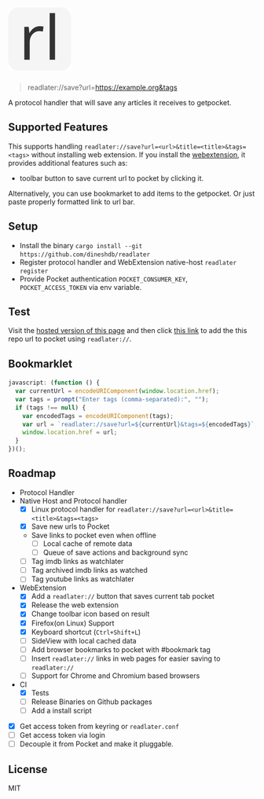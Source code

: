 # ![readlater:// logo](webext/icons/icon-gray-128.png "Logo")

> readlater://save?url=https://example.org&tags

A protocol handler that will save any articles it receives to getpocket.

## Supported Features

This supports handling `readlater://save?url=<url>&title=<title>&tags=<tags>`
without installing web extension. If you install the
[webextension](https://addons.mozilla.org/en-US/firefox/addon/read_later/), it
provides additional features such as:

- toolbar button to save current url to pocket by clicking it.

Alternatively, you can use bookmarket to add items to the getpocket. Or just
paste properly formatted link to url bar.

## Setup

- Install the binary `cargo install --git https://github.com/dineshdb/readlater`
- Register protocol handler and WebExtension native-host `readlater register`
- Provide Pocket authentication `POCKET_CONSUMER_KEY`, `POCKET_ACCESS_TOKEN` via
  env variable.

## Test

Visit the [hosted version of this page](https://dbhattarai.info.np/readlater/)
and then click
[this link](readlater://save?url=https://github.com/dineshdb/readlater) to add
the this repo url to pocket using `readlater://`.

## Bookmarklet

```javascript
javascript: (function () {
  var currentUrl = encodeURIComponent(window.location.href);
  var tags = prompt("Enter tags (comma-separated):", "");
  if (tags !== null) {
    var encodedTags = encodeURIComponent(tags);
    var url = `readlater://save?url=${currentUrl}&tags=${encodedTags}`;
    window.location.href = url;
  }
})();
```

## Roadmap

- Protocol Handler
- Native Host and Protocol handler
  - [x] Linux protocol handler for
        `readlater://save?url=<url>&title=<title>&tags=<tags>`
  - [x] Save new urls to Pocket
  - Save links to pocket even when offline
    - [ ] Local cache of remote data
    - [ ] Queue of save actions and background sync
  - [ ] Tag imdb links as watchlater
  - [ ] Tag archived imdb links as watched
  - [ ] Tag youtube links as watchlater
- WebExtension
  - [x] Add a `readlater://` button that saves current tab pocket
  - [x] Release the web extension
  - [x] Change toolbar icon based on result
  - [x] Firefox(on Linux) Support
  - [x] Keyboard shortcut (`Ctrl+Shift+L`)
  - [ ] SideView with local cached data
  - [ ] Add browser bookmarks to pocket with #bookmark tag
  - [ ] Insert `readlater://` links in web pages for easier saving to
        `readlater://`
  - [ ] Support for Chrome and Chromium based browsers
- CI
  - [x] Tests
  - [ ] Release Binaries on Github packages
  - [ ] Add a install script
- [x] Get access token from keyring or `readlater.conf`
- [ ] Get access token via login
- [ ] Decouple it from Pocket and make it pluggable.

## License

MIT
